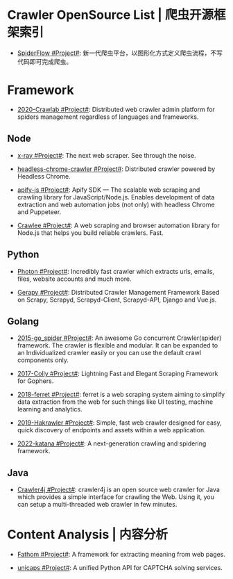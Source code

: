 # Crawler OpenSource List | 爬虫开源框架索引

- [SpiderFlow #Project#](https://github.com/ssssssss-team/spider-flow): 新一代爬虫平台，以图形化方式定义爬虫流程，不写代码即可完成爬虫。

# Framework

- [2020-Crawlab #Project#](https://github.com/crawlab-team/crawlab): Distributed web crawler admin platform for spiders management regardless of languages and frameworks.

## Node

- [x-ray #Project#](https://github.com/lapwinglabs/x-ray): The next web scraper. See through the <html> noise.

- [headless-chrome-crawler #Project#](https://github.com/yujiosaka/headless-chrome-crawler): Distributed crawler powered by Headless Chrome.

- [apify-js #Project#](https://github.com/apify/apify-js): Apify SDK — The scalable web scraping and crawling library for JavaScript/Node.js. Enables development of data extraction and web automation jobs (not only) with headless Chrome and Puppeteer.

- [Crawlee #Project#](https://github.com/apify/crawlee): A web scraping and browser automation library for Node.js that helps you build reliable crawlers. Fast.

## Python

- [Photon #Project#](https://github.com/s0md3v/Photon): Incredibly fast crawler which extracts urls, emails, files, website accounts and much more.

- [Gerapy #Project#](https://github.com/Gerapy/Gerapy): Distributed Crawler Management Framework Based on Scrapy, Scrapyd, Scrapyd-Client, Scrapyd-API, Django and Vue.js.

## Golang

- [2015-go_spider #Project#](https://github.com/hu17889/go_spider): An awesome Go concurrent Crawler(spider) framework. The crawler is flexible and modular. It can be expanded to an Individualized crawler easily or you can use the default crawl components only.

- [2017-Colly #Project#](https://github.com/asciimoo/colly): Lightning Fast and Elegant Scraping Framework for Gophers.

- [2018-ferret #Project#](https://github.com/MontFerret/ferret): ferret is a web scraping system aiming to simplify data extraction from the web for such things like UI testing, machine learning and analytics.

- [2019-Hakrawler #Project#](https://github.com/hakluke/hakrawler): Simple, fast web crawler designed for easy, quick discovery of endpoints and assets within a web application.

- [2022-katana #Project#](https://github.com/projectdiscovery/katana): A next-generation crawling and spidering framework.

## Java

- [Crawler4j #Project#](https://github.com/yasserg/crawler4j): crawler4j is an open source web crawler for Java which provides a simple interface for crawling the Web. Using it, you can setup a multi-threaded web crawler in few minutes.

# Content Analysis | 内容分析

- [Fathom #Project#](https://github.com/mozilla/fathom): A framework for extracting meaning from web pages.

- [unicaps #Project#](https://github.com/sergey-scat/unicaps): A unified Python API for CAPTCHA solving services.
